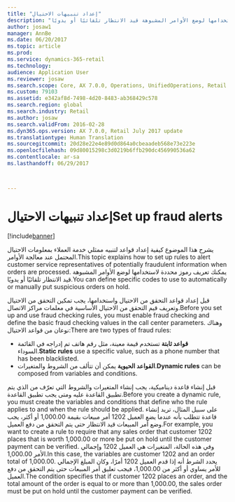 ```yaml
---
title: "إعداد تنبيهات الاحتيال"
description: "يشرح هذا الموضوع كيفية إعداد قواعد لتنبيه ممثلي خدمة العملاء بمعلومات الاحتيال المحتمل عند معالجة الأوامر. يمكنك تعريف رموز محددة لاستخدامها لوضع الأوامر المشبوهة قيد الانتظار تلقائيًا أو يدويًا."
author: josaw1
manager: AnnBe
ms.date: 06/20/2017
ms.topic: article
ms.prod: 
ms.service: dynamics-365-retail
ms.technology: 
audience: Application User
ms.reviewer: josaw
ms.search.scope: Core, AX 7.0.0, Operations, UnifiedOperations, Retail
ms.custom: 79103
ms.assetid: e342af8d-7498-4d20-8483-ab368429c578
ms.search.region: global
ms.search.industry: Retail
ms.author: josaw
ms.search.validFrom: 2016-02-28
ms.dyn365.ops.version: AX 7.0.0, Retail July 2017 update
ms.translationtype: Human Translation
ms.sourcegitcommit: 20d28e22e4e89d0d864a0cbeaadeb568e73e223e
ms.openlocfilehash: 09d80015298c3d0219b6ffb290dc456990536a62
ms.contentlocale: ar-sa
ms.lasthandoff: 06/29/2017



---
```


# <a name="set-up-fraud-alerts"></a><span data-ttu-id="81126-104">إعداد تنبيهات الاحتيال</span><span class="sxs-lookup"><span data-stu-id="81126-104">Set up fraud alerts</span></span>

[!include[banner](includes/banner.md)]


<span data-ttu-id="81126-105">يشرح هذا الموضوع كيفية إعداد قواعد لتنبيه ممثلي خدمة العملاء بمعلومات الاحتيال المحتمل عند معالجة الأوامر.</span><span class="sxs-lookup"><span data-stu-id="81126-105">This topic explains how to set up rules to alert customer service representatives of potentially fraudulent information when orders are processed.</span></span> <span data-ttu-id="81126-106">يمكنك تعريف رموز محددة لاستخدامها لوضع الأوامر المشبوهة قيد الانتظار تلقائيًا أو يدويًا.</span><span class="sxs-lookup"><span data-stu-id="81126-106">You can define specific codes to use to automatically or manually put suspicious orders on hold.</span></span> 

<span data-ttu-id="81126-107">قبل إعداد قواعد التحقق من الاحتيال واستخدامها، يجب تمكين التحقق من الاحتيال وتعريف قيم التحقق من الاحتيال الأساسية في معلمات مراكز الاتصال.</span><span class="sxs-lookup"><span data-stu-id="81126-107">Before you set up and use fraud checking rules, you must enable fraud checking and define the basic fraud checking values in the call center parameters.</span></span> <span data-ttu-id="81126-108">وهناك نوعان من قواعد الاحتيال:</span><span class="sxs-lookup"><span data-stu-id="81126-108">There are two types of fraud rules:</span></span>

-   <span data-ttu-id="81126-109">**قواعد ثابتة** تستخدم قيمة معينة، مثل رقم هاتف تم إدراجه في القائمة السوداء.</span><span class="sxs-lookup"><span data-stu-id="81126-109">**Static rules** use a specific value, such as a phone number that has been blacklisted.</span></span>
-   <span data-ttu-id="81126-110">**القواعد الحيوية** يمكن أن تتألف من الشروط والمتغيرات.</span><span class="sxs-lookup"><span data-stu-id="81126-110">**Dynamic rules** can be composed from variables and conditions.</span></span>

<span data-ttu-id="81126-111">قبل إنشاء قاعدة ديناميكية، يجب إنشاء المتغيرات والشروط التي تعرّف من الذي يتم تطبيق القاعدة عليه ومتى يجب تطبيق القاعدة.</span><span class="sxs-lookup"><span data-stu-id="81126-111">Before you create a dynamic rule, you must create the variables and conditions that define who the rule applies to and when the rule should be applied.</span></span> <span data-ttu-id="81126-112">على سبيل المثال، تريد إنشاء قاعدة تتطلب بأنه عندما يضع العميل 1202 أمر مبيعات بقيمة 1,000.00 أو أكثر، يجب وضع أمر المبيعات قيد الانتظار حتى يتم التحقق من دفع العميل.</span><span class="sxs-lookup"><span data-stu-id="81126-112">For example, you want to create a rule to require that any sales order that customer 1202 places that is worth 1,000.00 or more be put on hold until the customer payment can be verified.</span></span> <span data-ttu-id="81126-113">وفي هذه الحالة، المتغيرات هي العميل 1202 وإجمالي الأمر 1,000.00.</span><span class="sxs-lookup"><span data-stu-id="81126-113">In this case, the variables are customer 1202 and an order total of 1,000.00.</span></span> <span data-ttu-id="81126-114">يحدد الشرط أنه إذا قدم العميل 1202 أمرًا، وكان المبلغ الإجمالي للأمر يساوي أو أكثر من 1,000.00، فيجب تعليق أمر المبيعات حتى يتم التحقق من دفع العميل.</span><span class="sxs-lookup"><span data-stu-id="81126-114">The condition specifies that if customer 1202 places an order, and the total amount of the order is equal to or more than 1,000.00, the sales order must be put on hold until the customer payment can be verified.</span></span>




